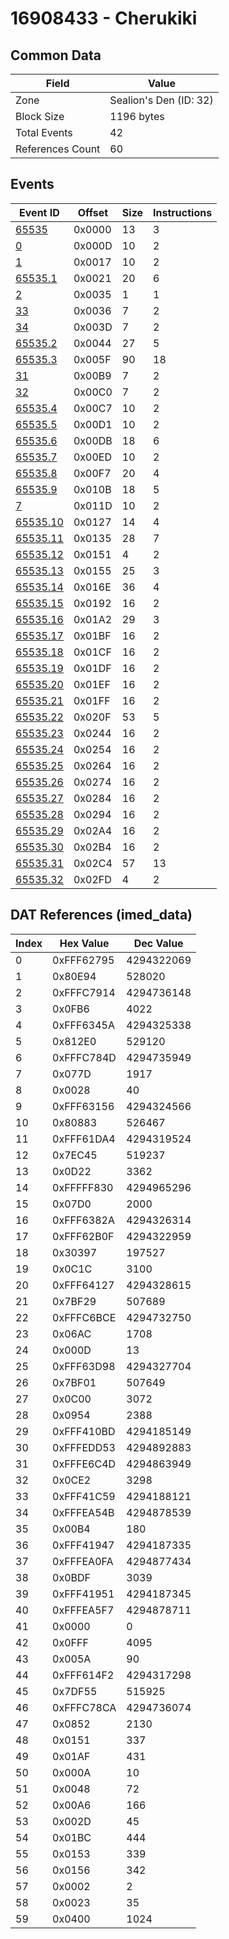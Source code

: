 # 16908433 - Cherukiki

## Common Data

| Field            | Value                  |
|------------------|------------------------|
| Zone             | Sealion's Den (ID: 32) |
| Block Size       | 1196 bytes             |
| Total Events     | 42                     |
| References Count | 60                     |

## Events

| Event ID                  | Offset   |   Size |   Instructions |
|---------------------------|----------|--------|----------------|
| [65535](./65535.md)       | 0x0000   |     13 |              3 |
| [0](./0.md)               | 0x000D   |     10 |              2 |
| [1](./1.md)               | 0x0017   |     10 |              2 |
| [65535.1](./65535.1.md)   | 0x0021   |     20 |              6 |
| [2](./2.md)               | 0x0035   |      1 |              1 |
| [33](./33.md)             | 0x0036   |      7 |              2 |
| [34](./34.md)             | 0x003D   |      7 |              2 |
| [65535.2](./65535.2.md)   | 0x0044   |     27 |              5 |
| [65535.3](./65535.3.md)   | 0x005F   |     90 |             18 |
| [31](./31.md)             | 0x00B9   |      7 |              2 |
| [32](./32.md)             | 0x00C0   |      7 |              2 |
| [65535.4](./65535.4.md)   | 0x00C7   |     10 |              2 |
| [65535.5](./65535.5.md)   | 0x00D1   |     10 |              2 |
| [65535.6](./65535.6.md)   | 0x00DB   |     18 |              6 |
| [65535.7](./65535.7.md)   | 0x00ED   |     10 |              2 |
| [65535.8](./65535.8.md)   | 0x00F7   |     20 |              4 |
| [65535.9](./65535.9.md)   | 0x010B   |     18 |              5 |
| [7](./7.md)               | 0x011D   |     10 |              2 |
| [65535.10](./65535.10.md) | 0x0127   |     14 |              4 |
| [65535.11](./65535.11.md) | 0x0135   |     28 |              7 |
| [65535.12](./65535.12.md) | 0x0151   |      4 |              2 |
| [65535.13](./65535.13.md) | 0x0155   |     25 |              3 |
| [65535.14](./65535.14.md) | 0x016E   |     36 |              4 |
| [65535.15](./65535.15.md) | 0x0192   |     16 |              2 |
| [65535.16](./65535.16.md) | 0x01A2   |     29 |              3 |
| [65535.17](./65535.17.md) | 0x01BF   |     16 |              2 |
| [65535.18](./65535.18.md) | 0x01CF   |     16 |              2 |
| [65535.19](./65535.19.md) | 0x01DF   |     16 |              2 |
| [65535.20](./65535.20.md) | 0x01EF   |     16 |              2 |
| [65535.21](./65535.21.md) | 0x01FF   |     16 |              2 |
| [65535.22](./65535.22.md) | 0x020F   |     53 |              5 |
| [65535.23](./65535.23.md) | 0x0244   |     16 |              2 |
| [65535.24](./65535.24.md) | 0x0254   |     16 |              2 |
| [65535.25](./65535.25.md) | 0x0264   |     16 |              2 |
| [65535.26](./65535.26.md) | 0x0274   |     16 |              2 |
| [65535.27](./65535.27.md) | 0x0284   |     16 |              2 |
| [65535.28](./65535.28.md) | 0x0294   |     16 |              2 |
| [65535.29](./65535.29.md) | 0x02A4   |     16 |              2 |
| [65535.30](./65535.30.md) | 0x02B4   |     16 |              2 |
| [65535.31](./65535.31.md) | 0x02C4   |     57 |             13 |
| [65535.32](./65535.32.md) | 0x02FD   |      4 |              2 |

## DAT References (imed_data)

|   Index | Hex Value   |   Dec Value |
|---------|-------------|-------------|
|       0 | 0xFFF62795  |  4294322069 |
|       1 | 0x80E94     |      528020 |
|       2 | 0xFFFC7914  |  4294736148 |
|       3 | 0x0FB6      |        4022 |
|       4 | 0xFFF6345A  |  4294325338 |
|       5 | 0x812E0     |      529120 |
|       6 | 0xFFFC784D  |  4294735949 |
|       7 | 0x077D      |        1917 |
|       8 | 0x0028      |          40 |
|       9 | 0xFFF63156  |  4294324566 |
|      10 | 0x80883     |      526467 |
|      11 | 0xFFF61DA4  |  4294319524 |
|      12 | 0x7EC45     |      519237 |
|      13 | 0x0D22      |        3362 |
|      14 | 0xFFFFF830  |  4294965296 |
|      15 | 0x07D0      |        2000 |
|      16 | 0xFFF6382A  |  4294326314 |
|      17 | 0xFFF62B0F  |  4294322959 |
|      18 | 0x30397     |      197527 |
|      19 | 0x0C1C      |        3100 |
|      20 | 0xFFF64127  |  4294328615 |
|      21 | 0x7BF29     |      507689 |
|      22 | 0xFFFC6BCE  |  4294732750 |
|      23 | 0x06AC      |        1708 |
|      24 | 0x000D      |          13 |
|      25 | 0xFFF63D98  |  4294327704 |
|      26 | 0x7BF01     |      507649 |
|      27 | 0x0C00      |        3072 |
|      28 | 0x0954      |        2388 |
|      29 | 0xFFF410BD  |  4294185149 |
|      30 | 0xFFFEDD53  |  4294892883 |
|      31 | 0xFFFE6C4D  |  4294863949 |
|      32 | 0x0CE2      |        3298 |
|      33 | 0xFFF41C59  |  4294188121 |
|      34 | 0xFFFEA54B  |  4294878539 |
|      35 | 0x00B4      |         180 |
|      36 | 0xFFF41947  |  4294187335 |
|      37 | 0xFFFEA0FA  |  4294877434 |
|      38 | 0x0BDF      |        3039 |
|      39 | 0xFFF41951  |  4294187345 |
|      40 | 0xFFFEA5F7  |  4294878711 |
|      41 | 0x0000      |           0 |
|      42 | 0x0FFF      |        4095 |
|      43 | 0x005A      |          90 |
|      44 | 0xFFF614F2  |  4294317298 |
|      45 | 0x7DF55     |      515925 |
|      46 | 0xFFFC78CA  |  4294736074 |
|      47 | 0x0852      |        2130 |
|      48 | 0x0151      |         337 |
|      49 | 0x01AF      |         431 |
|      50 | 0x000A      |          10 |
|      51 | 0x0048      |          72 |
|      52 | 0x00A6      |         166 |
|      53 | 0x002D      |          45 |
|      54 | 0x01BC      |         444 |
|      55 | 0x0153      |         339 |
|      56 | 0x0156      |         342 |
|      57 | 0x0002      |           2 |
|      58 | 0x0023      |          35 |
|      59 | 0x0400      |        1024 |
